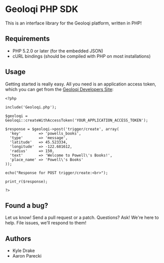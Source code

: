 Geoloqi PHP SDK
===
This is an interface library for the Geoloqi platform, written in PHP!

Requirements
---
* PHP 5.2.0 or later (for the embedded JSON)
* cURL bindings (should be compiled with PHP on most installations)

Usage
---
Getting started is really easy. All you need is an application access token, which you can get from the [Geoloqi Developers Site](https://developers.geoloqi.com/account/applications):

    <?php

    include('Geoloqi.php');

    $geoloqi = Geoloqi::createWithAccessToken('YOUR_APPLICATION_ACCESS_TOKEN');

    $response = $geoloqi->post('trigger/create', array(
      'key'        => 'powells_books',
      'type'       => 'message',
      'latitude'   => 45.523334,
      'longitude'  => -122.681612,
      'radius'     => 150,
      'text'       => 'Welcome to Powell\'s Books!',
      'place_name' => 'Powell\'s Books'
    ));

    echo("Response for POST trigger/create:<br>");

    print_r($response);

    ?>

Found a bug?
---
Let us know! Send a pull request or a patch. Questions? Ask! We're here to help. File issues, we'll respond to them!

Authors
---
* Kyle Drake
* Aaron Parecki